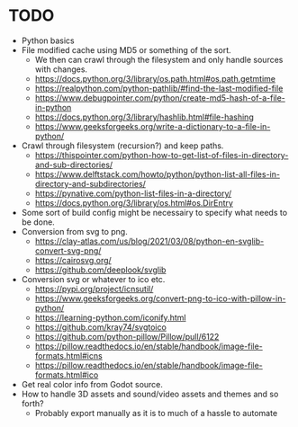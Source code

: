 # TODO

- Python basics
- File modified cache using MD5 or something of the sort.
    - We then can crawl through the filesystem and only handle sources with changes.
    - https://docs.python.org/3/library/os.path.html#os.path.getmtime
    - https://realpython.com/python-pathlib/#find-the-last-modified-file
    - https://www.debugpointer.com/python/create-md5-hash-of-a-file-in-python
    - https://docs.python.org/3/library/hashlib.html#file-hashing
    - https://www.geeksforgeeks.org/write-a-dictionary-to-a-file-in-python/
- Crawl through filesystem (recursion?) and keep paths.
    - https://thispointer.com/python-how-to-get-list-of-files-in-directory-and-sub-directories/
    - https://www.delftstack.com/howto/python/python-list-all-files-in-directory-and-subdirectories/
    - https://pynative.com/python-list-files-in-a-directory/
    - https://docs.python.org/3/library/os.html#os.DirEntry
- Some sort of build config might be necessairy to specify what needs to be done.
- Conversion from svg to png.
    - https://clay-atlas.com/us/blog/2021/03/08/python-en-svglib-convert-svg-png/
    - https://cairosvg.org/
    - https://github.com/deeplook/svglib
- Conversion svg or whatever to ico etc.
    - https://pypi.org/project/icnsutil/
    - https://www.geeksforgeeks.org/convert-png-to-ico-with-pillow-in-python/
    - https://learning-python.com/iconify.html
    - https://github.com/kray74/svgtoico
    - https://github.com/python-pillow/Pillow/pull/6122
    - https://pillow.readthedocs.io/en/stable/handbook/image-file-formats.html#icns
    - https://pillow.readthedocs.io/en/stable/handbook/image-file-formats.html#ico
- Get real color info from Godot source.
- How to handle 3D assets and sound/video assets and themes and so forth?
    - Probably export manually as it is to much of a hassle to automate
